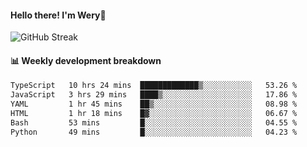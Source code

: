#### Hello there! I'm Wery👋


![GitHub Streak](https://github-readme-streak-stats.herokuapp.com/?user=weryzebra-yue&theme=swift&hide_border=false&include_all_commits=true)



#### 📊 Weekly development breakdown
<!--START_SECTION:waka-->

```txt
TypeScript   10 hrs 24 mins  █████████████▒░░░░░░░░░░░   53.26 %
JavaScript   3 hrs 29 mins   ████▒░░░░░░░░░░░░░░░░░░░░   17.86 %
YAML         1 hr 45 mins    ██▒░░░░░░░░░░░░░░░░░░░░░░   08.98 %
HTML         1 hr 18 mins    █▓░░░░░░░░░░░░░░░░░░░░░░░   06.67 %
Bash         53 mins         █░░░░░░░░░░░░░░░░░░░░░░░░   04.55 %
Python       49 mins         █░░░░░░░░░░░░░░░░░░░░░░░░   04.23 %
```

<!--END_SECTION:waka-->
